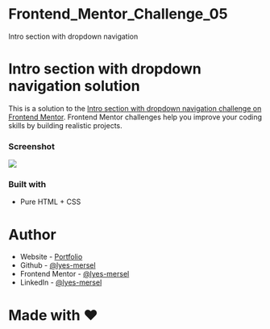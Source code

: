 # Frontend_Mentor_Challenge_05
Intro section with dropdown navigation

# Intro section with dropdown navigation solution
This is a solution to the [Intro section with dropdown navigation challenge on Frontend Mentor](https://www.frontendmentor.io/challenges/intro-section-with-dropdown-navigation-ryaPetHE5). Frontend Mentor challenges help you improve your coding skills by building realistic projects. 


### Screenshot
![](./screenshot.jpg)


### Built with
- Pure HTML + CSS


# Author
- Website - [Portfolio](https://lyes-mersel.netlify.app)
- Github - [@lyes-mersel](https://github.com/lyes-mersel)
- Frontend Mentor - [@lyes-mersel](https://www.frontendmentor.io/profile/lyes-mersel)
- LinkedIn - [@lyes-mersel](https://www.linkedin.com/in/lyes-mersel/)


# Made with ❤️
